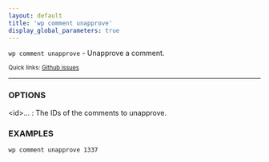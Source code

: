 ```yaml
---
layout: default
title: 'wp comment unapprove'
display_global_parameters: true
---
```


`wp comment unapprove` - Unapprove a comment.

<small>Quick links: <a href="https://github.com/wp-cli/wp-cli/issues?q=is%3Aopen+label%3Acommand%3Aunapprove+sort%3Aupdated-desc">Github issues</a></small>

<hr />

### OPTIONS

&lt;id&gt;...
: The IDs of the comments to unapprove.

### EXAMPLES

    wp comment unapprove 1337



